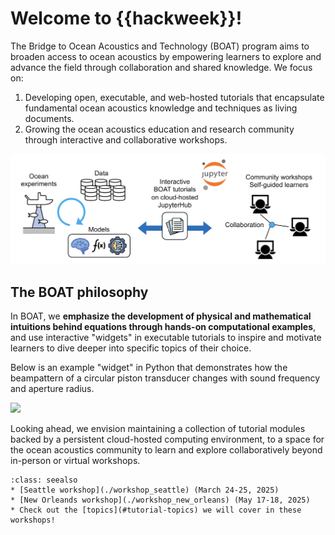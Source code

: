 # Welcome to {{hackweek}}!

The Bridge to Ocean Acoustics and Technology (BOAT) program aims to broaden access to ocean acoustics by empowering learners to explore and advance the field through collaboration and shared knowledge. We focus on:
1) Developing open, executable, and web-hosted tutorials that encapsulate fundamental ocean acoustics knowledge and techniques as living documents.
2) Growing the ocean acoustics education and research community through interactive and collaborative workshops.

![](./img/boat_diagram.png)


## The BOAT philosophy

In BOAT, we **emphasize the development of physical and mathematical intuitions behind equations through hands-on computational examples**, and use interactive "widgets" in executable tutorials to inspire and motivate learners to dive deeper into specific topics of their choice.

Below is an example "widget" in Python that demonstrates how the beampattern of a circular piston transducer changes with sound frequency and aperture radius.

![](./img/beampattern_demo.gif)


Looking ahead, we envision maintaining a collection of tutorial modules backed by a persistent cloud-hosted computing environment, to a space for the ocean acoustics community to learn and explore collaboratively beyond in-person or virtual workshops.




```{admonition} Quick links
:class: seealso
* [Seattle workshop](./workshop_seattle) (March 24-25, 2025)
* [New Orleands workshop](./workshop_new_orleans) (May 17-18, 2025)
* Check out the [topics](#tutorial-topics) we will cover in these workshops!
```
<!-- * GitHub organization: {{ github_org_url }} -->
